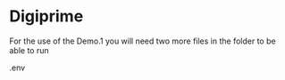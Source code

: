# Digiprime
For the use of the Demo.1 you will need two more files in the folder to be able to run

.env
